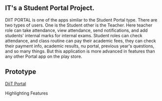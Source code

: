 ## IT's a Student Portal Project.

DIIT PORTAL is one of the apps similar to the Student Portal type. There are two types of users. One is the Student other is the Teacher.  Here teacher role can take attendance, view attendance, send notifications, and add students' internal marks for internal exams. Student roles can check attendance, and class routine can pay their academic fees, they can check their payment info, academic results, nu portal, previous year's questions, and so many things. But this application is more advanced in features than any other Portal app on the play store. 

## Prototype

<a href="https://www.figma.com/proto/IeIYYLEYNQaNKzkzsGRBEs/DiiT-Portal?node-id=1%3A9&scaling=scale-down&page-id=0%3A1&starting-point-node-id=1%3A9">
DiiT Portal</a>


Highlighting Features
